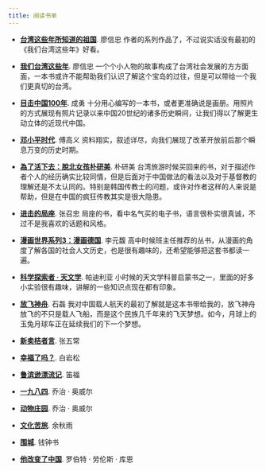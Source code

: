 ```yaml
---
title: 阅读书单
---
```


- [**台湾这些年所知道的祖国**](https://book.douban.com/subject/25864000/). 廖信忠
作者的系列作品了，不过说实话没有最初的《我们台湾这些年》好看。

- [**我们台湾这些年**](https://book.douban.com/subject/4113090/). 廖信忠
一个个小人物的故事构成了台湾社会发展的方方面面，一本书或许不能帮助我们认识了解这个宝岛的过往，但是可以带给一个我们更真切的台湾。

- [**目击中国100年**](https://book.douban.com/subject/2004652/). 成勇
十分用心编写的一本书，或者更准确说是画册。用照片的方式展现有照片记录以来中国20世纪的诸多历史瞬间，让我们得以了解更生动立体的近现代中国。

- [**邓小平时代**](https://book.douban.com/subject/20424526/). 傅高义
资料翔实，叙述详尽，向我们展现了改革开放前后那个瞬息万变的历史时期。

- [**為了活下去：脫北女孩朴研美**](https://book.douban.com/subject/26847432/). 朴研美
台湾旅游时候买回来的书，对于描述作者个人的经历确实比较同情，但是后面对于中国做法的看法以及对于基督教的理解还是不太认同的。特别是韩国传教士的问题，或许对作者这样的人来说是帮助，但是在中国的疯狂传教其实是很大隐患。

- [**进击的局座**](https://book.douban.com/subject/26899255/). 张召忠
局座的书，看中名气买的电子书，语言很朴实很真诚，不过不是我喜欢的话题和风格。

- [**漫画世界系列3：漫画德国**](https://book.douban.com/subject/26285840/). 李元馥
高中时候班主任推荐的丛书，从漫画的角度了解各国的社会人文历史，也是很有趣味的，还希望能够把这套书都读一遍。

- [**科学探索者 · 天文学**](https://book.douban.com/subject/1526244/). 帕迪利亚
小时候的天文学科普启蒙书之一，里面的好多小实验很有趣味，讲解的一些知识点现在都有印象。

- [**放飞神舟**](https://book.douban.com/subject/1137118/). 石磊
我对中国载人航天的最初了解就是这本书带给我的，放飞神舟放飞的不只是载人飞船，而是这个民族几千年来的飞天梦想。如今，月球上的玉兔月球车正在延续我们的下一个梦想。

- [**新卖桔者言**](https://book.douban.com/subject/4238941/). 张五常
- [**幸福了吗？**](https://book.douban.com/subject/5252677/). 白岩松
- [**鲁滨逊漂流记**](https://book.douban.com/subject/1016003/). 笛福
- [**一九八四**](https://book.douban.com/subject/3815131/). 乔治 · 奥威尔
- [**动物庄园**](https://book.douban.com/subject/26371139/). 乔治 · 奥威尔
- [**文化苦旅**](https://book.douban.com/subject/1050339/). 余秋雨
- [**围城**](https://book.douban.com/subject/1008145/). 钱钟书
- [**他改变了中国**](https://book.douban.com/subject/1258378/). 罗伯特 · 劳伦斯 · 库恩